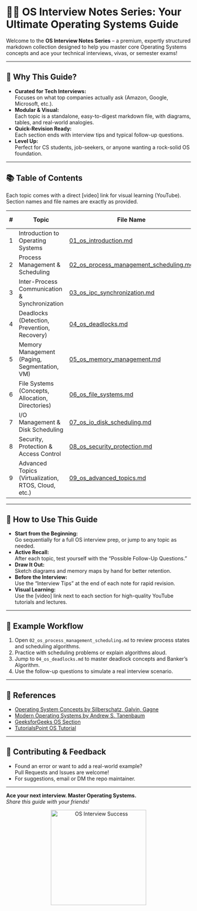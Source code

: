 # 🧑‍💻 OS Interview Notes Series: Your Ultimate Operating Systems Guide

Welcome to the **OS Interview Notes Series** – a premium, expertly structured markdown collection designed to help you master core Operating Systems concepts and ace your technical interviews, vivas, or semester exams!

---

## 🌟 Why This Guide?

- **Curated for Tech Interviews:**  
  Focuses on what top companies actually ask (Amazon, Google, Microsoft, etc.).
- **Modular & Visual:**  
  Each topic is a standalone, easy-to-digest markdown file, with diagrams, tables, and real-world analogies.
- **Quick-Revision Ready:**  
  Each section ends with interview tips and typical follow-up questions.
- **Level Up:**  
  Perfect for CS students, job-seekers, or anyone wanting a rock-solid OS foundation.

---

## 📚 Table of Contents

Each topic comes with a direct [video] link for visual learning (YouTube). Section names and file names are exactly as provided.

| #  | Topic                                               | File Name                                |   | Video Link |
|----|-----------------------------------------------------|------------------------------------------|---|------------|
| 1  | Introduction to Operating Systems                   | [01_os_introduction.md](01_os_introduction.md)                   |   | [video](https://www.youtube.com/results?search_query=Introduction+to+Operating+Systems) |
| 2  | Process Management & Scheduling                     | [02_os_process_management_scheduling.md](02_os_process_management_scheduling.md) |   | [video](https://www.youtube.com/results?search_query=Operating+System+Process+Management+Scheduling) |
| 3  | Inter-Process Communication & Synchronization       | [03_os_ipc_synchronization.md](03_os_ipc_synchronization.md)     |   | [video](https://www.youtube.com/results?search_query=Operating+System+IPC+Synchronization) |
| 4  | Deadlocks (Detection, Prevention, Recovery)         | [04_os_deadlocks.md](04_os_deadlocks.md)                         |   | [video](https://www.youtube.com/results?search_query=Operating+System+Deadlocks) |
| 5  | Memory Management (Paging, Segmentation, VM)        | [05_os_memory_management.md](05_os_memory_management.md)         |   | [video](https://www.youtube.com/results?search_query=Operating+System+Memory+Management+Paging+Segmentation+Virtual+Memory) |
| 6  | File Systems (Concepts, Allocation, Directories)    | [06_os_file_systems.md](06_os_file_systems.md)                   |   | [video](https://www.youtube.com/results?search_query=Operating+System+File+Systems) |
| 7  | I/O Management & Disk Scheduling                    | [07_os_io_disk_scheduling.md](07_os_io_disk_scheduling.md)       |   | [video](https://www.youtube.com/results?search_query=Operating+System+IO+Management+Disk+Scheduling) |
| 8  | Security, Protection & Access Control               | [08_os_security_protection.md](08_os_security_protection.md)     |   | [video](https://www.youtube.com/results?search_query=Operating+System+Security+Protection+Access+Control) |
| 9  | Advanced Topics (Virtualization, RTOS, Cloud, etc.) | [09_os_advanced_topics.md](09_os_advanced_topics.md)             |   | [video](https://www.youtube.com/results?search_query=Operating+System+Advanced+Topics+Virtualization+RTOS+Cloud) |

---

## 🚀 How to Use This Guide

- **Start from the Beginning:**  
  Go sequentially for a full OS interview prep, or jump to any topic as needed.
- **Active Recall:**  
  After each topic, test yourself with the “Possible Follow-Up Questions.”
- **Draw It Out:**  
  Sketch diagrams and memory maps by hand for better retention.
- **Before the Interview:**  
  Use the “Interview Tips” at the end of each note for rapid revision.
- **Visual Learning:**  
  Use the [video] link next to each section for high-quality YouTube tutorials and lectures.

---

## 📝 Example Workflow

1. Open `02_os_process_management_scheduling.md` to review process states and scheduling algorithms.
2. Practice with scheduling problems or explain algorithms aloud.
3. Jump to `04_os_deadlocks.md` to master deadlock concepts and Banker’s Algorithm.
4. Use the follow-up questions to simulate a real interview scenario.

---

## 📖 References

- [Operating System Concepts by Silberschatz, Galvin, Gagne](https://www.os-book.com/)
- [Modern Operating Systems by Andrew S. Tanenbaum](https://www.pearson.com/store/p/modern-operating-systems/P100002574447)
- [GeeksforGeeks OS Section](https://www.geeksforgeeks.org/operating-systems/)
- [TutorialsPoint OS Tutorial](https://www.tutorialspoint.com/operating_system/index.htm)

---

## 🤝 Contributing & Feedback

- Found an error or want to add a real-world example?  
  Pull Requests and Issues are welcome!
- For suggestions, email or DM the repo maintainer.

---

**Ace your next interview. Master Operating Systems.**  
_Share this guide with your friends!_

<p align="center">
  <img src="https://media.giphy.com/media/3oKIPwoeGErMmaI43C/giphy.gif" width="260" alt="OS Interview Success" />
</p>

